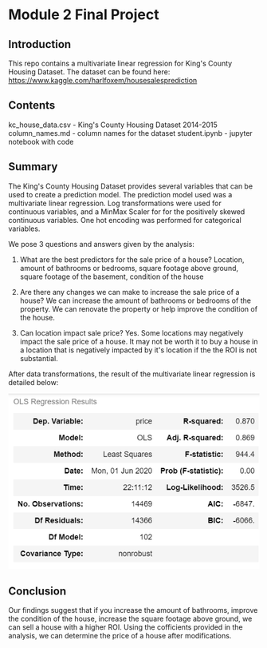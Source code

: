 
# Module 2 Final Project


## Introduction

This repo contains a multivariate linear regression for King's County Housing Dataset. The dataset can be found here: 
https://www.kaggle.com/harlfoxem/housesalesprediction

## Contents

kc_house_data.csv - King's County Housing Dataset 2014-2015
column_names.md   - column names for the dataset
student.ipynb     - jupyter notebook with code 



## Summary

The King's County Housing Dataset provides several variables that can be used to create a prediction model. The prediction model used was a multivariate linear regression. Log transformations were used for continuous variables, and a MinMax Scaler for for the positively skewed continuous variables. One hot encoding was performed for categorical variables. 

We pose 3 questions and answers given by the analysis:

1. What are the best predictors for the sale price of a house?
Location, amount of bathrooms or bedrooms, square footage above ground, square footage of the basement, condition of the house

2. Are there any changes we can make to increase the sale price of a house?
We can increase the amount of bathrooms or bedrooms of the property. We can renovate the property or help improve the condition of the house.
3. Can location impact sale price?
Yes. Some locations may negatively impact the sale price of a house. It may not be worth it to buy a house in a location that is negatively impacted by it's location if the the ROI is not substantial.

After data transformations, the result of the multivariate linear regression is detailed below:

![alt text](https://github.com/jefferyrosario/dsc-mod-2-project-v2-1-onl01-dtsc-pt-012120/blob/master/ols_house_price.png)



## Conclusion

Our findings suggest that if you increase the amount of bathrooms, improve the condition of the house, increase the square footage above ground, we can sell a house with a higher ROI. Using the cofficients provided in the analysis, we can determine the price of a house after modifications.
